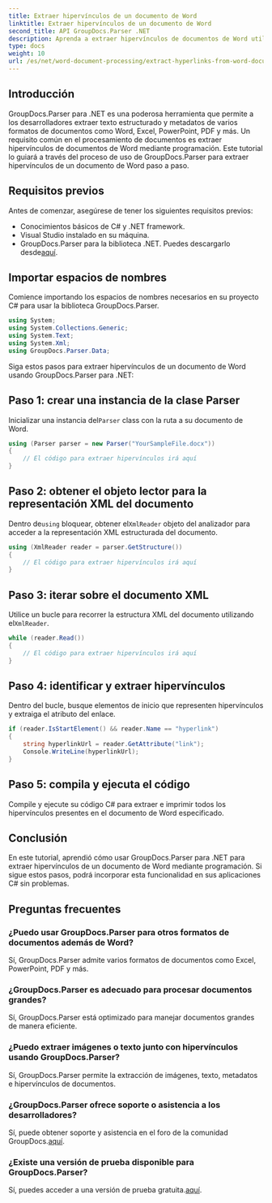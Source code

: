 ```yaml
---
title: Extraer hipervínculos de un documento de Word
linktitle: Extraer hipervínculos de un documento de Word
second_title: API GroupDocs.Parser .NET
description: Aprenda a extraer hipervínculos de documentos de Word utilizando GroupDocs.Parser para .NET. Guía paso a paso con ejemplos de código.
type: docs
weight: 10
url: /es/net/word-document-processing/extract-hyperlinks-from-word-document/
---
```

## Introducción
GroupDocs.Parser para .NET es una poderosa herramienta que permite a los desarrolladores extraer texto estructurado y metadatos de varios formatos de documentos como Word, Excel, PowerPoint, PDF y más. Un requisito común en el procesamiento de documentos es extraer hipervínculos de documentos de Word mediante programación. Este tutorial lo guiará a través del proceso de uso de GroupDocs.Parser para extraer hipervínculos de un documento de Word paso a paso.
## Requisitos previos
Antes de comenzar, asegúrese de tener los siguientes requisitos previos:
- Conocimientos básicos de C# y .NET framework.
- Visual Studio instalado en su máquina.
-  GroupDocs.Parser para la biblioteca .NET. Puedes descargarlo desde[aquí](https://releases.groupdocs.com/parser/net/).
## Importar espacios de nombres
Comience importando los espacios de nombres necesarios en su proyecto C# para usar la biblioteca GroupDocs.Parser.
```csharp
using System;
using System.Collections.Generic;
using System.Text;
using System.Xml;
using GroupDocs.Parser.Data;
```
Siga estos pasos para extraer hipervínculos de un documento de Word usando GroupDocs.Parser para .NET:
## Paso 1: crear una instancia de la clase Parser
 Inicializar una instancia del`Parser` class con la ruta a su documento de Word.
```csharp
using (Parser parser = new Parser("YourSampleFile.docx"))
{
    // El código para extraer hipervínculos irá aquí
}
```
## Paso 2: obtener el objeto lector para la representación XML del documento
 Dentro de`using` bloquear, obtener el`XmlReader` objeto del analizador para acceder a la representación XML estructurada del documento.
```csharp
using (XmlReader reader = parser.GetStructure())
{
    // El código para extraer hipervínculos irá aquí
}
```
## Paso 3: iterar sobre el documento XML
Utilice un bucle para recorrer la estructura XML del documento utilizando el`XmlReader`.
```csharp
while (reader.Read())
{
    // El código para extraer hipervínculos irá aquí
}
```
## Paso 4: identificar y extraer hipervínculos
Dentro del bucle, busque elementos de inicio que representen hipervínculos y extraiga el atributo del enlace.
```csharp
if (reader.IsStartElement() && reader.Name == "hyperlink")
{
    string hyperlinkUrl = reader.GetAttribute("link");
    Console.WriteLine(hyperlinkUrl);
}
```
## Paso 5: compila y ejecuta el código
Compile y ejecute su código C# para extraer e imprimir todos los hipervínculos presentes en el documento de Word especificado.
## Conclusión
En este tutorial, aprendió cómo usar GroupDocs.Parser para .NET para extraer hipervínculos de un documento de Word mediante programación. Si sigue estos pasos, podrá incorporar esta funcionalidad en sus aplicaciones C# sin problemas.

## Preguntas frecuentes
### ¿Puedo usar GroupDocs.Parser para otros formatos de documentos además de Word?
Sí, GroupDocs.Parser admite varios formatos de documentos como Excel, PowerPoint, PDF y más.
### ¿GroupDocs.Parser es adecuado para procesar documentos grandes?
Sí, GroupDocs.Parser está optimizado para manejar documentos grandes de manera eficiente.
### ¿Puedo extraer imágenes o texto junto con hipervínculos usando GroupDocs.Parser?
Sí, GroupDocs.Parser permite la extracción de imágenes, texto, metadatos e hipervínculos de documentos.
### ¿GroupDocs.Parser ofrece soporte o asistencia a los desarrolladores?
 Sí, puede obtener soporte y asistencia en el foro de la comunidad GroupDocs.[aquí](https://forum.groupdocs.com/c/parser/17).
### ¿Existe una versión de prueba disponible para GroupDocs.Parser?
 Sí, puedes acceder a una versión de prueba gratuita.[aquí](https://releases.groupdocs.com/).